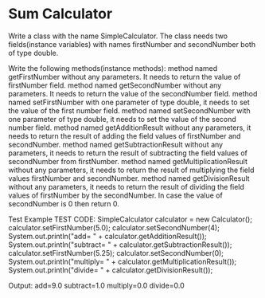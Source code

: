 # Sum Calculator

Write a class with the name SimpleCalculator.  The class needs two fields(instance
variables) with names firstNumber and secondNumber both of type double.

Write the following methods(instance methods):
    method named getFirstNumber without any parameters.  It needs to return the value
of firstNumber field.
    method named getSecondNumber without any parameters.  It needs to return the value 
of the secondNumber field.
    method named setFirstNumber with one parameter of type double, it needs to set 
the value of the first number field.
    method named setSecondNumber with one parameter of type double, it needs to set 
the value of the second number field.
    method named getAdditionResult without any parameters, it needs to return the result of
adding the field values of firstNumber and secondNumber.
    method named getSubtractionResult without any parameters, it needs to return the result
of subtracting the field values of secondNumber from firstNumber.
    method named getMultiplicationResult without any parameters, it needs to return the
result of multiplying the field values firstNumber and secondNumber.
    method named getDivisionResult without any parameters, it needs to return the result
of dividing the field values of firstNumber by the secondNumber.  In case the value of secondNumber
is 0 then return 0.

Test Example
TEST CODE:
    SimpleCalculator calculator = new Calculator();
    calculator.setFirstNumber(5.0);
    calculator.setSecondNumber(4);
    System.out.println("add= " + calculator.getAdditionResult());
    System.out.println("subtract= " + calculator.getSubtractionResult());
    calculator.setFirstNumber(5.25);
    calculator.setSecondNumber(0);
    System.out.println("multiply= " + calculator.getMultiplicationResult());
    System.out.println("divide= " + calculator.getDivisionResult());

Output:
add=9.0
subtract=1.0
multiply=0.0
divide=0.0